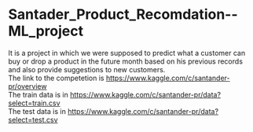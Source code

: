 # Santader_Product_Recomdation--ML_project  
It is a project in which we were supposed to predict what a customer can buy or drop a product in the future month based on his previous records and also provide suggestions to new customers.  
The link to the competetion is https://www.kaggle.com/c/santander-pr/overview  
The train data is in https://www.kaggle.com/c/santander-pr/data?select=train.csv  
The test data is in https://www.kaggle.com/c/santander-pr/data?select=test.csv  
